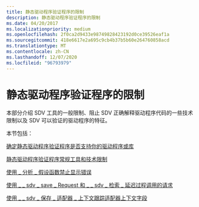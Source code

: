 ```yaml
---
title: 静态驱动程序验证程序的限制
description: 静态驱动程序验证程序的限制
ms.date: 04/20/2017
ms.localizationpriority: medium
ms.openlocfilehash: 2f0ca2d9433e98749828423192d0ce39526eaf1a
ms.sourcegitcommit: 418e6617e2a695c9cb4b37b5b60e264760858acd
ms.translationtype: MT
ms.contentlocale: zh-CN
ms.lasthandoff: 12/07/2020
ms.locfileid: "96793979"
---
```

# <a name="static-driver-verifier-limitations"></a>静态驱动程序验证程序的限制


本部分介绍 SDV 工具的一般限制、阻止 SDV 正确解释驱动程序代码的一些技术限制以及 SDV 可以验证的驱动程序的特征。

本节包括：

[确定静态驱动程序验证程序是否支持你的驱动程序或库](determining-if-static-driver-verifier-supports-your-driver-or-library.md)

[静态驱动程序验证程序常规工具和技术限制](static-driver-verifier-general-tool-and-technical-limitations.md)

[使用 \_ 分析 \_ 假设函数禁止显示错误](using-the--analysis-assume-function-to-suppress-false-defects.md)

[使用 \_ \_ sdv \_ save \_ Request 和 \_ \_ sdv \_ 检索 \_ 延迟过程调用的请求](using---sdv-save-request-and---sdv-retrieve-request-for-deferred-proce.md)

[使用 \_ \_ sdv \_ 保存 \_ 适配器 \_ 上下文跟踪适配器上下文字段](using---sdv-save-adapter-context-to-track-adapter-context-fields.md)

 

 





